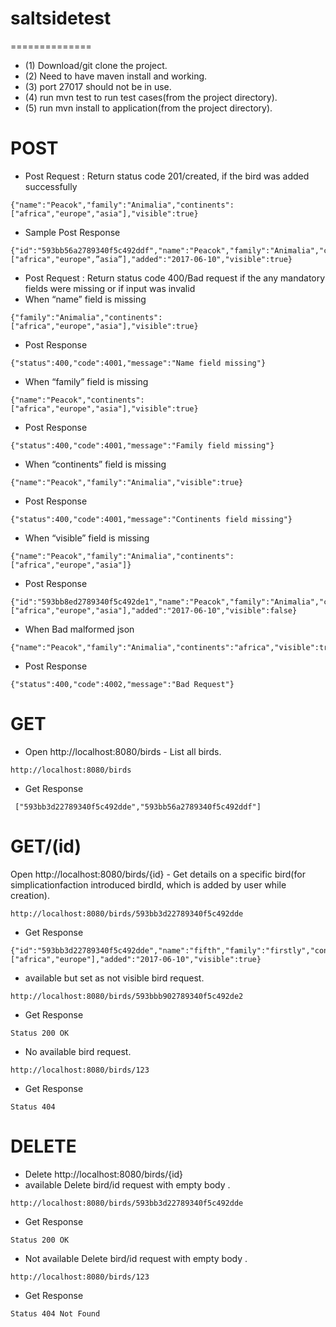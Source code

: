 # saltsidetest
==============
- (1) Download/git clone the project.
- (2) Need to have maven install and working.
- (3) port 27017 should not be in use.
- (4) run mvn test to run test cases(from the project directory).
- (5) run mvn install to application(from the project directory). 

# POST
- Post Request : Return status code 201/created, if the bird was added successfully
```
{"name":"Peacok","family":"Animalia","continents":["africa","europe","asia"],"visible":true}
```
- Sample Post Response
```
{"id":"593bb56a2789340f5c492ddf","name":"Peacok","family":"Animalia","continents":["africa","europe",”asia”],"added":"2017-06-10","visible":true}
```

- Post Request : Return status code 400/Bad request if the any mandatory fields were missing or if input was invalid
- When “name” field is missing
```
{"family":"Animalia","continents":["africa","europe","asia"],"visible":true}
```
- Post Response
```
{"status":400,"code":4001,"message":"Name field missing"}
```

- When “family” field is missing
```
{"name":"Peacok","continents":["africa","europe","asia"],"visible":true}
```
- Post Response
```
{"status":400,"code":4001,"message":"Family field missing"}
```
- When “continents” field is missing
```
{"name":"Peacok","family":"Animalia","visible":true}
```
- Post Response
```
{"status":400,"code":4001,"message":"Continents field missing"}
```

- When “visible” field is missing
```
{"name":"Peacok","family":"Animalia","continents":["africa","europe","asia"]}
```
- Post Response
```
{"id":"593bb8ed2789340f5c492de1","name":"Peacok","family":"Animalia","continents":["africa","europe","asia"],"added":"2017-06-10","visible":false}
```

- When Bad malformed json
```
{"name":"Peacok","family":"Animalia","continents":"africa","visible":true}
```
- Post Response
```
{"status":400,"code":4002,"message":"Bad Request"}
```

# GET
- Open http://localhost:8080/birds - List all birds.
```
http://localhost:8080/birds
```
- Get Response
```
 ["593bb3d22789340f5c492dde","593bb56a2789340f5c492ddf"]
```


# GET/(id)
Open http://localhost:8080/birds/{id} - Get details on a specific bird(for simplicationfaction introduced birdId, which is added by user while creation).
```
http://localhost:8080/birds/593bb3d22789340f5c492dde
```
- Get Response
```
{"id":"593bb3d22789340f5c492dde","name":"fifth","family":"firstly","continents":["africa","europe"],"added":"2017-06-10","visible":true}
```
- available but set as not visible bird request.
```
http://localhost:8080/birds/593bbb902789340f5c492de2
```
- Get Response
```
Status 200 OK
```

- No available bird request.
```
http://localhost:8080/birds/123
```
- Get Response
```
Status 404
```
# DELETE
- Delete http://localhost:8080/birds/{id}
- available Delete bird/id request with empty body .
```
http://localhost:8080/birds/593bb3d22789340f5c492dde
```
- Get Response
```
Status 200 OK
```

- Not available Delete bird/id request with empty body .
```
http://localhost:8080/birds/123
```
- Get Response
```
Status 404 Not Found
```